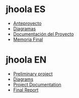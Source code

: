 # jhoola ES

- [Anteproyecto](https://github.com/TheReported/jhoola/blob/development/docs/es/anteproyecto.md)
- [Diagramas](https://github.com/TheReported/jhoola/blob/development/docs/es/diagramas/README.md)
- [Documentación del Proyecto](https://github.com/TheReported/jhoola/blob/development/docs/es/proyecto.md)
- [Memoria Final](https://github.com/TheReported/jhoola/blob/development/docs/es/memoriafinal.md)


# jhoola EN

- [Preliminary project](https://github.com/TheReported/jhoola/blob/development/docs/en/preliminaryproject.md)
- [Diagrams](https://github.com/TheReported/jhoola/blob/development/docs/en/diagrams/README.md)
- [Project Documentation]()
- [Final Report]()
